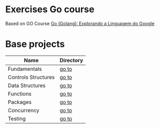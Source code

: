 # Exercises Go course

Based on GO Course [Go (Golang): Explorando a Linguagem do Google](https://www.udemy.com/course/curso-go/)

# Base projects

| Name                | Directory                    |
| ------------------- | ---------------------------- |
| Fundamentals        | [go to](fundamentals)        |
| Controls Structures | [go to](controls-structures) |
| Data Structures     | [go to](data-structures)     |
| Functions           | [go to](functions)           |
| Packages            | [go to](packages)            |
| Concurrency         | [go to](concurrency)         |
| Testing             | [go to](testing)             |
